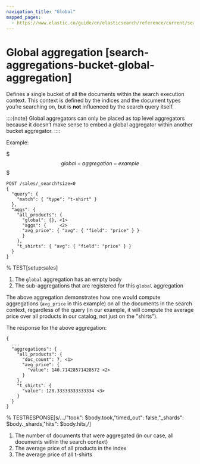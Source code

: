 ```yaml
---
navigation_title: "Global"
mapped_pages:
  - https://www.elastic.co/guide/en/elasticsearch/reference/current/search-aggregations-bucket-global-aggregation.html
---
```


# Global aggregation [search-aggregations-bucket-global-aggregation]


Defines a single bucket of all the documents within the search execution context. This context is defined by the indices and the document types you’re searching on, but is **not** influenced by the search query itself.

::::{note}
Global aggregators can only be placed as top level aggregators because it doesn’t make sense to embed a global aggregator within another bucket aggregator.
::::


Example:

$$$global-aggregation-example$$$

```console
POST /sales/_search?size=0
{
  "query": {
    "match": { "type": "t-shirt" }
  },
  "aggs": {
    "all_products": {
      "global": {}, <1>
      "aggs": {     <2>
      "avg_price": { "avg": { "field": "price" } }
      }
    },
    "t_shirts": { "avg": { "field": "price" } }
  }
}
```
% TEST[setup:sales]

1. The `global` aggregation has an empty body
2. The sub-aggregations that are registered for this `global` aggregation


The above aggregation demonstrates how one would compute aggregations (`avg_price` in this example) on all the documents in the search context, regardless of the query (in our example, it will compute the average price over all products in our catalog, not just on the "shirts").

The response for the above aggregation:

```console-result
{
  ...
  "aggregations": {
    "all_products": {
      "doc_count": 7, <1>
      "avg_price": {
        "value": 140.71428571428572 <2>
      }
    },
    "t_shirts": {
      "value": 128.33333333333334 <3>
    }
  }
}
```
% TESTRESPONSE[s/\.\.\./"took": $body.took,"timed_out": false,"_shards": $body._shards,"hits": $body.hits,/]

1. The number of documents that were aggregated (in our case, all documents within the search context)
2. The average price of all products in the index
3. The average price of all t-shirts


